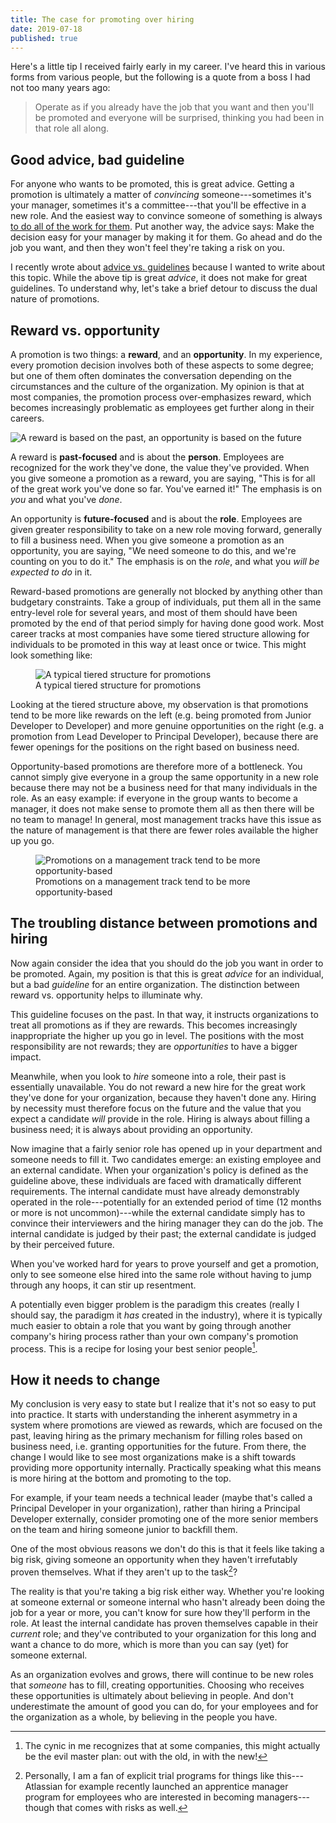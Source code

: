 ```yaml
---
title: The case for promoting over hiring
date: 2019-07-18
published: true
---
```


Here's a little tip I received fairly early in my career. I've heard this in
various forms from various people, but the following is a quote from a boss I
had not too many years ago:

> Operate as if you already have the job that you want and then you'll be
> promoted and everyone will be surprised, thinking you had been in that role
> all along.

## Good advice, bad guideline

For anyone who wants to be promoted, this is great advice. Getting a promotion
is ultimately a matter of _convincing_ someone---sometimes it's your manager,
sometimes it's a committee---that you'll be effective in a new role. And the
easiest way to convince someone of something is always [to do all of the work
for them](/posts/dont-make-me-think.html). Put another way, the advice says:
Make the decision easy for your manager by making it for them. Go ahead and do
the job you want, and then they won't feel they're taking a risk on you.

I recently wrote about [advice vs. guidelines](/posts/advice-vs-guidelines)
because I wanted to write about this topic. While the above tip is great
_advice_, it does not make for great guidelines. To understand why, let's take
a brief detour to discuss the dual nature of promotions.

## Reward vs. opportunity

A promotion is two things: a **reward**, and an **opportunity**. In my
experience, every promotion decision involves both of these aspects to some
degree; but one of them often dominates the conversation depending on the
circumstances and the culture of the organization. My opinion is that at most
companies, the promotion process over-emphasizes reward, which becomes
increasingly problematic as employees get further along in their careers.

![A reward is based on the past, an opportunity is based on the future](/images/reward-vs-opportunity.png)

A reward is **past-focused** and is about the **person**. Employees are
recognized for the work they've done, the value they've provided. When you give
someone a promotion as a reward, you are saying, "This is for all of the great
work you've done so far. You've earned it!" The emphasis is on _you_ and what
you've _done_.

An opportunity is **future-focused** and is about the **role**. Employees are
given greater responsibility to take on a new role moving forward, generally to
fill a business need. When you give someone a promotion as an opportunity, you
are saying, "We need someone to do this, and we're counting on you to do it."
The emphasis is on the _role_, and what you _will be expected to do_ in it.

Reward-based promotions are generally not blocked by anything other than
budgetary constraints. Take a group of individuals, put them all in the same
entry-level role for several years, and most of them should have been promoted
by the end of that period simply for having done good work. Most career tracks
at most companies have some tiered structure allowing for individuals to be
promoted in this way at least once or twice. This might look something like:

<figure>
    <img alt="A typical tiered structure for promotions" src="/images/recognition-based-promotions.png" style="max-height: 90px;" />
    <figcaption>A typical tiered structure for promotions</figcaption>
</figure>

Looking at the tiered structure above, my observation is that promotions tend
to be more like rewards on the left (e.g. being promoted from Junior Developer
to Developer) and more genuine opportunities on the right (e.g. a promotion
from Lead Developer to Principal Developer), because there are fewer openings
for the positions on the right based on business need.

Opportunity-based promotions are therefore more of a bottleneck. You cannot
simply give everyone in a group the same opportunity in a new role because
there may not be a business need for that many individuals in the role. As an
easy example: if everyone in the group wants to become a manager, it does not
make sense to promote them all as then there will be no team to manage! In
general, most management tracks have this issue as the nature of management is
that there are fewer roles available the higher up you go.

<figure>
    <img alt="Promotions on a management track tend to be more opportunity-based" src="/images/opportunity-based-promotions.png" style="max-height: 90px;" />
    <figcaption>Promotions on a management track tend to be more opportunity-based</figcaption>
</figure>

## The troubling distance between promotions and hiring

Now again consider the idea that you should do the job you want in order to be
promoted. Again, my position is that this is great _advice_ for an individual,
but a bad _guideline_ for an entire organization. The distinction between
reward vs. opportunity helps to illuminate why.

This guideline focuses on the past. In that way, it instructs organizations to
treat all promotions as if they are rewards. This becomes increasingly
inappropriate the higher up you go in level. The positions with the most
responsibility are not rewards; they are _opportunities_ to have a bigger
impact.

Meanwhile, when you look to _hire_ someone into a role, their past is
essentially unavailable. You do not reward a new hire for the great work
they've done for your organization, because they haven't done any. Hiring by
necessity must therefore focus on the future and the value that you expect a
candidate _will_ provide in the role. Hiring is always about filling a business
need; it is always about providing an opportunity.

Now imagine that a fairly senior role has opened up in your department and
someone needs to fill it. Two candidates emerge: an existing employee and an
external candidate. When your organization's policy is defined as the guideline
above, these individuals are faced with dramatically different requirements.
The internal candidate must have already demonstrably operated in the
role---potentially for an extended period of time (12 months or more is not
uncommon)---while the external candidate simply has to convince their
interviewers and the hiring manager they can do the job. The internal candidate
is judged by their past; the external candidate is judged by their perceived
future.

When you've worked hard for years to prove yourself and get a promotion, only
to see someone else hired into the same role without having to jump through any
hoops, it can stir up resentment.

A potentially even bigger problem is the paradigm this creates (really I should
say, the paradigm it _has_ created in the industry), where it is typically much
easier to obtain a role that you want by going through another company's
hiring process rather than your own company's promotion process. This is a
recipe for losing your best senior people[^best-senior-people].

## How it needs to change

My conclusion is very easy to state but I realize that it's not so easy to put
into practice. It starts with understanding the inherent asymmetry in a system
where promotions are viewed as rewards, which are focused on the past, leaving
hiring as the primary mechanism for filling roles based on business need, i.e.
granting opportunities for the future. From there, the change I would like to
see most organizations make is a shift towards providing more opportunity
internally. Practically speaking what this means is more hiring at the bottom
and promoting to the top.

For example, if your team needs a technical leader (maybe that's called a
Principal Developer in your organization), rather than hiring a Principal
Developer externally, consider promoting one of the more senior members on the
team and hiring someone junior to backfill them.

One of the most obvious reasons we don't do this is that it feels like taking a
big risk, giving someone an opportunity when they haven't irrefutably proven
themselves. What if they aren't up to the task[^up-to-the-task]?

The reality is that you're taking a big risk either way. Whether you're looking
at someone external or someone internal who hasn't already been doing the job
for a year or more, you can't know for sure how they'll perform in the role. At
least the internal candidate has proven themselves capable in their _current_
role; and they've contributed to your organization for this long and want a
chance to do more, which is more than you can say (yet) for someone external.

As an organization evolves and grows, there will continue to be new roles that
_someone_ has to fill, creating opportunities. Choosing who receives these
opportunities is ultimately about believing in people. And don't underestimate
the amount of good you can do, for your employees and for the organization as a
whole, by believing in the people you have.

[^best-senior-people]: The cynic in me recognizes that at some companies, this might actually be the evil master plan: out with the old, in with the new!

[^up-to-the-task]: Personally, I am a fan of explicit trial programs for things like this---Atlassian for example recently launched an apprentice manager program for employees who are interested in becoming managers---though that comes with risks as well.
